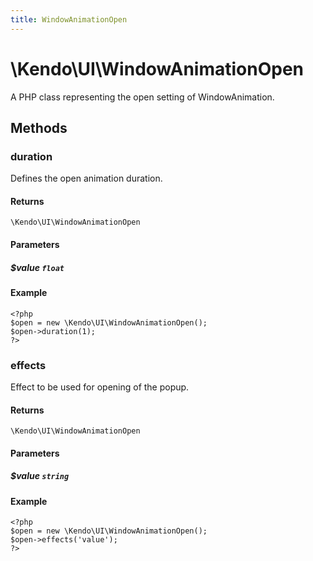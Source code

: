 ```yaml
---
title: WindowAnimationOpen
---
```


# \Kendo\UI\WindowAnimationOpen

A PHP class representing the open setting of WindowAnimation.


## Methods

### duration
Defines the open animation duration.

#### Returns
`\Kendo\UI\WindowAnimationOpen`

#### Parameters

##### $value `float`



#### Example 
    <?php
    $open = new \Kendo\UI\WindowAnimationOpen();
    $open->duration(1);
    ?>

### effects
Effect to be used for opening of the popup.

#### Returns
`\Kendo\UI\WindowAnimationOpen`

#### Parameters

##### $value `string`



#### Example 
    <?php
    $open = new \Kendo\UI\WindowAnimationOpen();
    $open->effects('value');
    ?>

